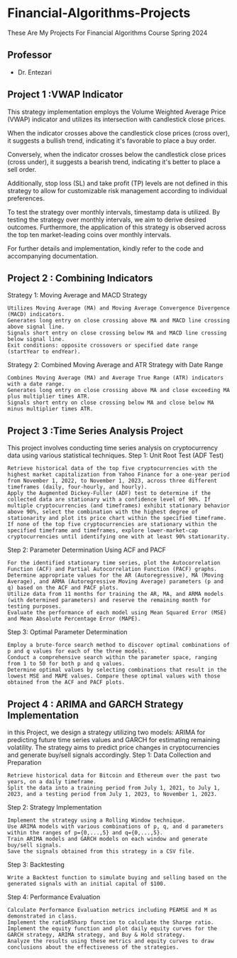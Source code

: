# Financial-Algorithms-Projects
These Are My Projects For Financial Algorithms Course Spring 2024
## Professor
- Dr. Entezari
## Project 1 :VWAP Indicator
This strategy implementation employs the Volume Weighted Average Price (VWAP) indicator and utilizes its intersection with candlestick close prices.

When the indicator crosses above the candlestick close prices (cross over), it suggests a bullish trend, indicating it's favorable to place a buy order.

Conversely, when the indicator crosses below the candlestick close prices (cross under), it suggests a bearish trend, indicating it's better to place a sell order.

Additionally, stop loss (SL) and take profit (TP) levels are not defined in this strategy to allow for customizable risk management according to individual preferences.

To test the strategy over monthly intervals, timestamp data is utilized. By testing the strategy over monthly intervals, we aim to derive desired outcomes. Furthermore, the application of this strategy is observed across the top ten market-leading coins over monthly intervals.

For further details and implementation, kindly refer to the code and accompanying documentation.

## Project 2 : Combining Indicators
Strategy 1: Moving Average and MACD Strategy

    Utilizes Moving Average (MA) and Moving Average Convergence Divergence (MACD) indicators.
    Generates long entry on close crossing above MA and MACD line crossing above signal line.
    Signals short entry on close crossing below MA and MACD line crossing below signal line.
    Exit conditions: opposite crossovers or specified date range (startYear to endYear).

Strategy 2: Combined Moving Average and ATR Strategy with Date Range

    Combines Moving Average (MA) and Average True Range (ATR) indicators with a date range.
    Generates long entry on close crossing above MA and close exceeding MA plus multiplier times ATR.
    Signals short entry on close crossing below MA and close below MA minus multiplier times ATR.

## Project 3 :Time Series Analysis Project
This project involves conducting time series analysis on cryptocurrency data using various statistical techniques.
Step 1: Unit Root Test (ADF Test)

    Retrieve historical data of the top five cryptocurrencies with the highest market capitalization from Yahoo Finance for a one-year period from November 1, 2022, to November 1, 2023, across three different timeframes (daily, four-hourly, and hourly).
    Apply the Augmented Dickey-Fuller (ADF) test to determine if the collected data are stationary with a confidence level of 90%. If multiple cryptocurrencies (and timeframes) exhibit stationary behavior above 90%, select the combination with the highest degree of stationarity and plot its price chart within the specified timeframe. If none of the top five cryptocurrencies are stationary within the specified timeframe and timeframes, explore lower-market-cap cryptocurrencies until identifying one with at least 90% stationarity.

Step 2: Parameter Determination Using ACF and PACF

    For the identified stationary time series, plot the Autocorrelation Function (ACF) and Partial Autocorrelation Function (PACF) graphs.
    Determine appropriate values for the AR (Autoregressive), MA (Moving Average), and ARMA (Autoregressive Moving Average) parameters (p and q) based on the ACF and PACF plots.
    Utilize data from 11 months for training the AR, MA, and ARMA models (with determined parameters) and reserve the remaining month for testing purposes.
    Evaluate the performance of each model using Mean Squared Error (MSE) and Mean Absolute Percentage Error (MAPE).

Step 3: Optimal Parameter Determination

    Employ a brute-force search method to discover optimal combinations of p and q values for each of the three models.
    Conduct a comprehensive search within the parameter space, ranging from 1 to 50 for both p and q values.
    Determine optimal values by selecting combinations that result in the lowest MSE and MAPE values. Compare these optimal values with those obtained from the ACF and PACF plots.

## Project 4 : ARIMA and GARCH Strategy Implementation

in this Project, we design a strategy utilizing two models: ARIMA for predicting future time series values and GARCH for estimating remaining volatility. The strategy aims to predict price changes in cryptocurrencies and generate buy/sell signals accordingly.
Step 1: Data Collection and Preparation

    Retrieve historical data for Bitcoin and Ethereum over the past two years, on a daily timeframe.
    Split the data into a training period from July 1, 2021, to July 1, 2023, and a testing period from July 1, 2023, to November 1, 2023.

Step 2: Strategy Implementation

    Implement the strategy using a Rolling Window technique.
    Use ARIMA models with various combinations of p, q, and d parameters within the ranges of p={0,...,5} and q={0,...,5}.
    Train ARIMA models and GARCH models on each window and generate buy/sell signals.
    Save the signals obtained from this strategy in a CSV file.

Step 3: Backtesting

    Write a Backtest function to simulate buying and selling based on the generated signals with an initial capital of $100.

Step 4: Performance Evaluation

    Calculate Performance Evaluation metrics including PEAMSE and M as demonstrated in class.
    Implement the ratioRSharp function to calculate the Sharpe ratio.
    Implement the equity function and plot daily equity curves for the GARCH strategy, ARIMA strategy, and Buy & Hold strategy.
    Analyze the results using these metrics and equity curves to draw conclusions about the effectiveness of the strategies.

